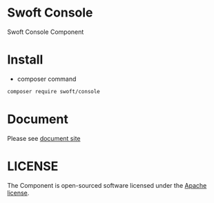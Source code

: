 # Swoft Console

Swoft Console Component

# Install

- composer command

```bash
composer require swoft/console
```

# Document

Please see [document site](https://doc.swoft.org)

# LICENSE

The Component is open-sourced software licensed under the [Apache license](LICENSE).
